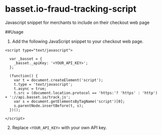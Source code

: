 # basset.io-fraud-tracking-script
Javascript snippet for merchants to include on their checkout web page

##Usage

1. Add the following JavaScript snippet to your checkout web page.

```
<script type="text/javascript">

  var _basset = {
  	_basset._apiKey: '<YOUR_API_KEY>';
  };

  (function() {
    var t = document.createElement('script');
    t.type = 'text/javascript';
    t.async = true; 
    t.src = (document.location.protocol == 'https:'? 'https' : 'http') + '://api.basset.io/track.js';
    var s = document.getElementsByTagName('script')[0];
    s.parentNode.insertBefore(t, s);
  })();

</script>
```

2. Replace `<YOUR_API_KEY>` with your own API key.
